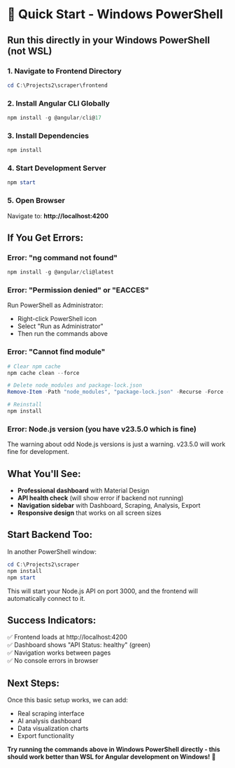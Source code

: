# 🚀 Quick Start - Windows PowerShell

## Run this directly in your Windows PowerShell (not WSL)

### 1. Navigate to Frontend Directory
```powershell
cd C:\Projects2\scraper\frontend
```

### 2. Install Angular CLI Globally
```powershell
npm install -g @angular/cli@17
```

### 3. Install Dependencies
```powershell
npm install
```

### 4. Start Development Server
```powershell
npm start
```

### 5. Open Browser
Navigate to: **http://localhost:4200**

## If You Get Errors:

### Error: "ng command not found"
```powershell
npm install -g @angular/cli@latest
```

### Error: "Permission denied" or "EACCES"
Run PowerShell as Administrator:
- Right-click PowerShell icon
- Select "Run as Administrator"
- Then run the commands above

### Error: "Cannot find module"
```powershell
# Clear npm cache
npm cache clean --force

# Delete node_modules and package-lock.json
Remove-Item -Path "node_modules", "package-lock.json" -Recurse -Force -ErrorAction SilentlyContinue

# Reinstall
npm install
```

### Error: Node.js version (you have v23.5.0 which is fine)
The warning about odd Node.js versions is just a warning. v23.5.0 will work fine for development.

## What You'll See:
- **Professional dashboard** with Material Design
- **API health check** (will show error if backend not running)
- **Navigation sidebar** with Dashboard, Scraping, Analysis, Export
- **Responsive design** that works on all screen sizes

## Start Backend Too:
In another PowerShell window:
```powershell
cd C:\Projects2\scraper
npm install
npm start
```

This will start your Node.js API on port 3000, and the frontend will automatically connect to it.

## Success Indicators:
✅ Frontend loads at http://localhost:4200  
✅ Dashboard shows "API Status: healthy" (green)  
✅ Navigation works between pages  
✅ No console errors in browser

## Next Steps:
Once this basic setup works, we can add:
- Real scraping interface
- AI analysis dashboard
- Data visualization charts
- Export functionality

**Try running the commands above in Windows PowerShell directly - this should work better than WSL for Angular development on Windows!** 🚀
